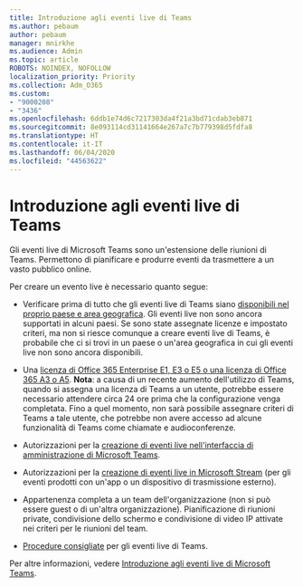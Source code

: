 ```yaml
---
title: Introduzione agli eventi live di Teams
ms.author: pebaum
author: pebaum
manager: mnirkhe
ms.audience: Admin
ms.topic: article
ROBOTS: NOINDEX, NOFOLLOW
localization_priority: Priority
ms.collection: Adm_O365
ms.custom:
- "9000208"
- "3436"
ms.openlocfilehash: 6ddb1e74d6c7217303da4f21a3bd71cdab3eb871
ms.sourcegitcommit: 8e093114cd31141664e267a7c7b779398d5fdfa8
ms.translationtype: HT
ms.contentlocale: it-IT
ms.lasthandoff: 06/04/2020
ms.locfileid: "44563622"
---
```

# <a name="getting-started-with-teams-live-events"></a>Introduzione agli eventi live di Teams

Gli eventi live di Microsoft Teams sono un'estensione delle riunioni di Teams. Permettono di pianificare e produrre eventi da trasmettere a un vasto pubblico online.

Per creare un evento live è necessario quanto segue:

- Verificare prima di tutto che gli eventi live di Teams siano [disponibili nel proprio paese e area geografica](https://docs.microsoft.com/microsoftteams/teams-live-events/plan-for-teams-live-events#regional-availability). Gli eventi live non sono ancora supportati in alcuni paesi.  Se sono state assegnate licenze e impostato criteri, ma non si riesce comunque a creare eventi live di Teams, è probabile che ci si trovi in un paese o un'area geografica in cui gli eventi live non sono ancora disponibili.

- Una [licenza di Office 365 Enterprise E1, E3 o E5 o una licenza di Office 365 A3 o A5](https://docs.microsoft.com/microsoftteams/teams-live-events/set-up-for-teams-live-events#step-2-get-and-assign-licenses). **Nota**: a causa di un recente aumento dell'utilizzo di Teams, quando si assegna una licenza di Teams a un utente, potrebbe essere necessario attendere circa 24 ore prima che la configurazione venga completata. Fino a quel momento, non sarà possibile assegnare criteri di Teams a tale utente, che potrebbe non avere accesso ad alcune funzionalità di Teams come chiamate e audioconferenze.

- Autorizzazioni per la [creazione di eventi live nell'interfaccia di amministrazione di Microsoft Teams](https://docs.microsoft.com/microsoftteams/teams-live-events/set-up-for-teams-live-events#create-or-edit-a-live-events-policy).

- Autorizzazioni per la [creazione di eventi live in Microsoft Stream](https://docs.microsoft.com/microsoftteams/teams-live-events/what-are-teams-live-events) (per gli eventi prodotti con un'app o un dispositivo di trasmissione esterno).

- Appartenenza completa a un team dell'organizzazione (non si può essere guest o di un'altra organizzazione).
Pianificazione di riunioni private, condivisione dello schermo e condivisione di video IP attivate nei criteri per le riunioni del team.

- [Procedure consigliate](https://support.office.com/article/Best-practices-for-producing-a-Teams-live-event-e500370e-4dd1-4187-8b48-af10ef02cf42) per gli eventi live di Teams.

Per altre informazioni, vedere [Introduzione agli eventi live di Microsoft Teams](https://support.office.com/article/get-started-with-microsoft-teams-live-events-d077fec2-a058-483e-9ab5-1494afda578a).